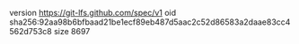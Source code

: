 version https://git-lfs.github.com/spec/v1
oid sha256:92aa98b6bfbaad21be1ecf89eb487d5aac2c52d86583a2daae83cc4562d753c8
size 8697
